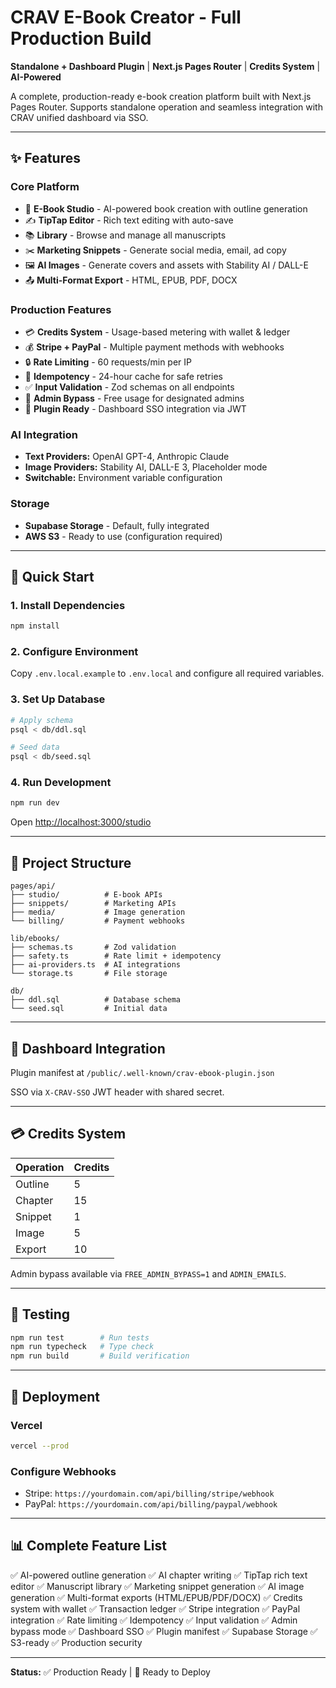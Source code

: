 # CRAV E-Book Creator - Full Production Build

**Standalone + Dashboard Plugin** | **Next.js Pages Router** | **Credits System** | **AI-Powered**

A complete, production-ready e-book creation platform built with Next.js Pages Router. Supports standalone operation and seamless integration with CRAV unified dashboard via SSO.

---

## ✨ Features

### Core Platform
- 🎨 **E-Book Studio** - AI-powered book creation with outline generation
- ✍️ **TipTap Editor** - Rich text editing with auto-save
- 📚 **Library** - Browse and manage all manuscripts
- ✂️ **Marketing Snippets** - Generate social media, email, ad copy
- 🖼️ **AI Images** - Generate covers and assets with Stability AI / DALL-E
- 📤 **Multi-Format Export** - HTML, EPUB, PDF, DOCX

### Production Features
- 💳 **Credits System** - Usage-based metering with wallet & ledger
- 💰 **Stripe + PayPal** - Multiple payment methods with webhooks
- 🔒 **Rate Limiting** - 60 requests/min per IP
- 🔄 **Idempotency** - 24-hour cache for safe retries
- ✅ **Input Validation** - Zod schemas on all endpoints
- 🎯 **Admin Bypass** - Free usage for designated admins
- 🔌 **Plugin Ready** - Dashboard SSO integration via JWT

### AI Integration
- **Text Providers:** OpenAI GPT-4, Anthropic Claude
- **Image Providers:** Stability AI, DALL-E 3, Placeholder mode
- **Switchable:** Environment variable configuration

### Storage
- **Supabase Storage** - Default, fully integrated
- **AWS S3** - Ready to use (configuration required)

---

## 🚀 Quick Start

### 1. Install Dependencies

```bash
npm install
```

### 2. Configure Environment

Copy `.env.local.example` to `.env.local` and configure all required variables.

### 3. Set Up Database

```bash
# Apply schema
psql < db/ddl.sql

# Seed data
psql < db/seed.sql
```

### 4. Run Development

```bash
npm run dev
```

Open [http://localhost:3000/studio](http://localhost:3000/studio)

---

## 📁 Project Structure

```
pages/api/
├── studio/          # E-book APIs
├── snippets/        # Marketing APIs
├── media/           # Image generation
└── billing/         # Payment webhooks

lib/ebooks/
├── schemas.ts       # Zod validation
├── safety.ts        # Rate limit + idempotency
├── ai-providers.ts  # AI integrations
└── storage.ts       # File storage

db/
├── ddl.sql          # Database schema
└── seed.sql         # Initial data
```

---

## 🔌 Dashboard Integration

Plugin manifest at `/public/.well-known/crav-ebook-plugin.json`

SSO via `X-CRAV-SSO` JWT header with shared secret.

---

## 💳 Credits System

| Operation | Credits |
|-----------|---------|
| Outline   | 5       |
| Chapter   | 15      |
| Snippet   | 1       |
| Image     | 5       |
| Export    | 10      |

Admin bypass available via `FREE_ADMIN_BYPASS=1` and `ADMIN_EMAILS`.

---

## 🧪 Testing

```bash
npm run test        # Run tests
npm run typecheck   # Type check
npm run build       # Build verification
```

---

## 🚢 Deployment

### Vercel

```bash
vercel --prod
```

### Configure Webhooks

- Stripe: `https://yourdomain.com/api/billing/stripe/webhook`
- PayPal: `https://yourdomain.com/api/billing/paypal/webhook`

---

## 📊 Complete Feature List

✅ AI-powered outline generation
✅ AI chapter writing
✅ TipTap rich text editor
✅ Manuscript library
✅ Marketing snippet generation
✅ AI image generation
✅ Multi-format exports (HTML/EPUB/PDF/DOCX)
✅ Credits system with wallet
✅ Transaction ledger
✅ Stripe integration
✅ PayPal integration
✅ Rate limiting
✅ Idempotency
✅ Input validation
✅ Admin bypass mode
✅ Dashboard SSO
✅ Plugin manifest
✅ Supabase Storage
✅ S3-ready
✅ Production security

---

**Status:** ✅ Production Ready | 🚀 Ready to Deploy

<!-- Deployment triggered: 2025-10-25 01:27:26 UTC -->


<!-- Preview Deployment Trigger: 2025-10-25 02:09:10 -->

<!-- Preview Deploy: 2025-10-25 02:25:09 -->

<!-- Fix & redeploy: 2025-10-25 02:32:58 -->
